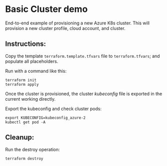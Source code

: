 # Basic Cluster demo

End-to-end example of provisioning a new Azure K8s cluster. This will provision a new cluster profile, cloud account, and cluster.

## Instructions:

Copy the template `terraform.template.tfvars` file to `terraform.tfvars`; and populate all placeholders.

Run with a command like this:

```shell
terraform init
terraform apply
```

Once the cluster is provisioned, the cluster _kubeconfig_ file is exported in the current working directly. 

Export the kubeconfig and check cluster pods:

```shell
export KUBECONFIG=kubeconfig_azure-2
kubectl get pod -A
```

## Cleanup:

Run the destroy operation:

```shell
terraform destroy
```
